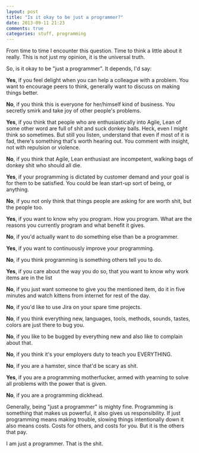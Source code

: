 ```yaml
---
layout: post
title: "Is it okay to be just a programmer?"
date: 2013-09-11 21:23
comments: true
categories: stuff, programming
---
```


From time to time I encounter this question. Time to think a little about it really.
This is not just my opinion, it is the universal truth.

So, is it okay to be "just a programmer". It depends, I'd say:

**Yes**, if you feel delight when you can help a colleague with a problem. You want to encourage peers to think, generally want to discuss on making things better.

**No**, if you think this is everyone for her/himself kind of business. You secretly smirk and take joy of other people's problems.

**Yes**, if you think that people who are enthusiastically into Agile, Lean of some other word are full of shit and suck donkey balls. Heck, even I might think so sometimes. But still you listen, understand that even if most of it is fad, there's something that's worth hearing out. You comment with insight, not with repulsion or violence.

**No**, if you think that Agile, Lean enthusiast are incompetent, walking bags of donkey shit who should all die.

**Yes**, if your programming is dictated by customer demand and your goal is for them to be satisfied. You could be lean start-up sort of being, or anything.

**No**, if you not only think that things people are asking for are worth shit, but the people too.

**Yes**, if you want to know why you program. How you program. What are the reasons you currently program and what benefit it gives.

**No**, if you'd actually want to do something else than be a programmer.

**Yes**, if you want to continuously improve your programming.

**No**, if you think programming is something others tell you to do.

**Yes**, if you care about the way you do so, that you want to know why work items are in the list

**No**, if you just want someone to give you the mentioned item, do it in five minutes and watch kittens from internet for rest of the day.

**No**, if you'd like to use Jira on your spare time projects.

**No**, if you think everything new, languages, tools, methods, sounds, tastes, colors are just there to bug you.

**No**, if you like to be bugged by everything new and also like to complain about that.

**No**, if you think it's your employers duty to teach you EVERYTHING.

**No**, if you are a hamster, since that'd be scary as shit.

**Yes**, if you are a programming motherfucker, armed with yearning to solve all problems with the power that is given.

**No**, if you are a programming dickhead.

Generally, being "just a programmer" is mighty fine. Programming is something that makes us powerful, it also gives us responsibility. If just programming means making trouble, slowing things intentionally down it also means costs. Costs for others, and costs for you. But it is the others that pay.

I am just a programmer. That is the shit.
